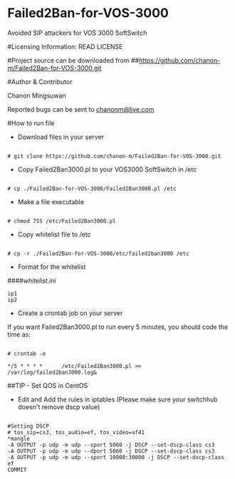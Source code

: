 # Failed2Ban-for-VOS-3000
Avoided SIP attackers for VOS 3000 SoftSwitch

#Licensing Information: READ LICENSE

#Project source can be downloaded from
##https://github.com/chanon-m/Failed2Ban-for-VOS-3000.git

#Author & Contributor

Chanon Mingsuwan

Reported bugs can be sent to chanonm@live.com

#How to run file

* Download files in your server

```

# git clone https://github.com/chanon-m/Failed2Ban-for-VOS-3000.git

```

* Copy Failed2Ban3000.pl to your VOS3000 SoftSwitch in /etc

```

# cp ./Failed2Ban-for-VOS-3000/Failed2Ban3000.pl /etc

```

* Make a file executable  

```

# chmod 755 /etc/Failed2Ban3000.pl

```

* Copy whitelist file to /etc

```

# cp -r ./Failed2Ban-for-VOS-3000/etc/failed2ban3000 /etc

```

* Format for the whitelist

####_whitelist.ini_
```
ip1
ip2

```

* Create a crontab job on your server

If you want Failed2Ban3000.pl to run every 5 minutes, you should code the time as:

```

# crontab -e

*/5 * * * *      /etc/Failed2Ban3000.pl >> /var/log/failed2ban3000.log&

```

##TIP - Set QOS in CentOS

* Edit and Add the rules in iptables (Please make sure your switchhub doesn't remove dscp value)

```

#Setting DSCP
# tos_sip=cs3, tos_audio=ef, tos_video=af41
*mangle
-A OUTPUT -p udp -m udp --sport 5060 -j DSCP --set-dscp-class cs3
-A OUTPUT -p udp -m udp --dport 5060 -j DSCP --set-dscp-class cs3
-A OUTPUT -p udp -m udp --sport 10000:30000 -j DSCP --set-dscp-class ef
COMMIT

```
